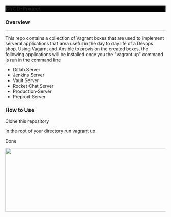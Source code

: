 
<h3 style="background:black">CI/CD-Project</H3>
<h3>Overview</h3>
<hr>
<p>This repo contains a collection of Vagrant boxes that are used to implement serveral applications that area useful in the day to day life of a Devops shop. Using Vagarnt and Ansible to provision the created boxes, the following applications will be installed once you the "vagrant up" command is run in the command line</p>

<ul>
  <li>Gitlab Server</li>
  <li>Jenkins Server</li>
  <li>Vault Server</li>
  <li>Rocket Chat Server</li>
  <li>Production-Server</li>
  <li>Preprod-Server</li>
</ul>

<h3>How to Use</h3>
<p>Clone this repository</p>
<p>In the root of your directory run vagrant up</p>
<p>Done</p>

<img align="left" width="600" height="200" src="https://www.python.org/python-.png">
